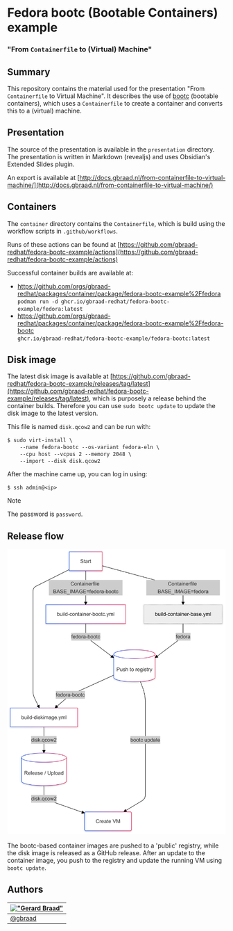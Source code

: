 Fedora bootc (Bootable Containers) example
==========================================

### "From `Containerfile` to (Virtual) Machine"


## Summary

This repository contains the material used for the presentation "From `Containerfile` to Virtual Machine". It describes the use of [bootc](https://containers.github.io/bootc/) (bootable containers), which uses a `Containerfile` to create a container and converts this to a (virtual) machine.


## Presentation

The source of the presentation is available in the `presentation` directory. The presentation is written in Markdown (revealjs) and uses Obsidian's Extended Slides plugin.

An export is available at [http://docs.gbraad.nl/from-containerfile-to-virtual-machine/](http://docs.gbraad.nl/from-containerfile-to-virtual-machine/)


## Containers

The `container` directory contains the `Containerfile`, which is build using the workflow scripts in `.github/workflows`.

Runs of these actions can be found at [https://github.com/gbraad-redhat/fedora-bootc-example/actions](https://github.com/gbraad-redhat/fedora-bootc-example/actions)

Successful container builds are available at:
  - https://github.com/orgs/gbraad-redhat/packages/container/package/fedora-bootc-example%2Ffedora  
    `podman run -d ghcr.io/gbraad-redhat/fedora-bootc-example/fedora:latest`
  - https://github.com/orgs/gbraad-redhat/packages/container/package/fedora-bootc-example%2Ffedora-bootc  
    `ghcr.io/gbraad-redhat/fedora-bootc-example/fedora-bootc:latest`


## Disk image

The latest disk image is available at [https://github.com/gbraad-redhat/fedora-bootc-example/releases/tag/latest](https://github.com/gbraad-redhat/fedora-bootc-example/releases/tag/latest), which is purposely a release behind the container builds. Therefore you can use `sudo bootc update` to update the disk image to the latest version.

This file is named `disk.qcow2` and can be run with:

```shell
$ sudo virt-install \
    --name fedora-bootc --os-variant fedora-eln \
    --cpu host --vcpus 2 --memory 2048 \
    --import --disk disk.qcow2
```

After the machine came up, you can log in using:

```shell
$ ssh admin@<ip>
```

> [!NOTE]
> The password is `password`.


## Release flow

![Release flow](./images/release-flow.png)

The bootc-based container images are pushed to a 'public' registry, while the disk image is released as a GitHub release.
After an update to the container image, you push to the registry and update the running VM using `bootc update`.


Authors
-------

| [!["Gerard Braad"](http://gravatar.com/avatar/e466994eea3c2a1672564e45aca844d0.png?s=60)](http://gbraad.nl "Gerard Braad <me@gbraad.nl>") |
|---|
| [@gbraad](https://gbraad.nl/social)  |
